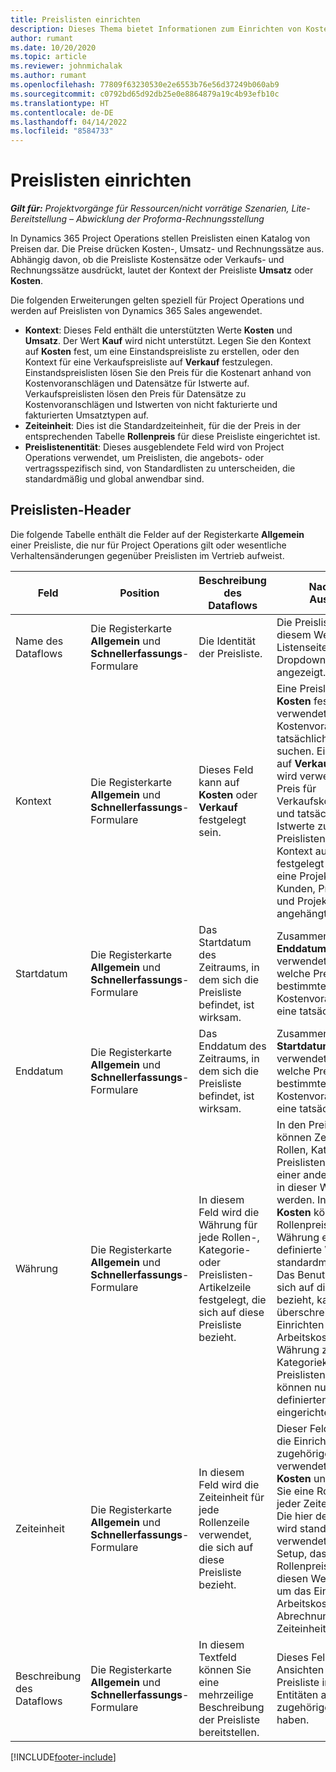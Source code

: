 ```yaml
---
title: Preislisten einrichten
description: Dieses Thema bietet Informationen zum Einrichten von Kosten- und Verkaufspreislisten.
author: rumant
ms.date: 10/20/2020
ms.topic: article
ms.reviewer: johnmichalak
ms.author: rumant
ms.openlocfilehash: 77809f63230530e2e6553b76e56d37249b060ab9
ms.sourcegitcommit: c0792bd65d92db25e0e8864879a19c4b93efb10c
ms.translationtype: HT
ms.contentlocale: de-DE
ms.lasthandoff: 04/14/2022
ms.locfileid: "8584733"
---
```

# <a name="set-up-price-lists"></a>Preislisten einrichten

_**Gilt für:** Projektvorgänge für Ressourcen/nicht vorrätige Szenarien, Lite-Bereitstellung – Abwicklung der Proforma-Rechnungsstellung_

In Dynamics 365 Project Operations stellen Preislisten einen Katalog von Preisen dar. Die Preise drücken Kosten-, Umsatz- und Rechnungssätze aus. Abhängig davon, ob die Preisliste Kostensätze oder Verkaufs- und Rechnungssätze ausdrückt, lautet der Kontext der Preisliste **Umsatz** oder **Kosten**.

Die folgenden Erweiterungen gelten speziell für Project Operations und werden auf Preislisten von Dynamics 365 Sales angewendet.

- **Kontext**: Dieses Feld enthält die unterstützten Werte **Kosten** und **Umsatz**. Der Wert **Kauf** wird nicht unterstützt. Legen Sie den Kontext auf **Kosten** fest, um eine Einstandspreisliste zu erstellen, oder den Kontext für eine Verkaufspreisliste auf **Verkauf** festzulegen. Einstandspreislisten lösen Sie den Preis für die Kostenart anhand von Kostenvoranschlägen und Datensätze für Istwerte auf. Verkaufspreislisten lösen den Preis für Datensätze zu Kostenvoranschlägen und Istwerten von nicht fakturierte und fakturierten Umsatztypen auf.
- **Zeiteinheit**: Dies ist die Standardzeiteinheit, für die der Preis in der entsprechenden Tabelle **Rollenpreis** für diese Preisliste eingerichtet ist.
- **Preislistenentität**: Dieses ausgeblendete Feld wird von Project Operations verwendet, um Preislisten, die angebots- oder vertragsspezifisch sind, von Standardlisten zu unterscheiden, die standardmäßig und global anwendbar sind.

## <a name="price-list-header"></a>Preislisten-Header

Die folgende Tabelle enthält die Felder auf der Registerkarte **Allgemein** einer Preisliste, die nur für Project Operations gilt oder wesentliche Verhaltensänderungen gegenüber Preislisten im Vertrieb aufweist.

| Feld | Position | Beschreibung des Dataflows | Nachgelagerte Auswirkungen |
| --- | --- | --- | --- |
| Name des Dataflows | Die Registerkarte **Allgemein** und **Schnellerfassungs**-Formulare | Die Identität der Preisliste. | Die Preisliste wird mit diesem Wert auf allen Listenseiten und Dropdownoptionen angezeigt.|
| Kontext | Die Registerkarte **Allgemein** und **Schnellerfassungs**-Formulare | Dieses Feld kann auf **Kosten** oder **Verkauf** festgelegt sein. | Eine Preisliste, die auf **Kosten** festgelegt ist, wird verwendet, um den Preis für Kostenvoranschläge und tatsächliche Kosten zu suchen. Eine Preisliste, die auf **Verkauf** festgelegt ist, wird verwendet, um den Preis für Verkaufskostenvoranschläge und tatsächliche Umsatz-Istwerte zu suchen. Nur Preislisten, für die der Kontext auf **Umsatz** festgelegt ist, können an eine Projektpreisliste für Kunden, Projektangebote und Projektverträge angehängt werden. |
| Startdatum | Die Registerkarte **Allgemein** und **Schnellerfassungs**-Formulare | Das Startdatum des Zeitraums, in dem sich die Preisliste befindet, ist wirksam. | Zusammen mit dem Feld **Enddatum** wird dieses Feld verwendet, um festzulegen, welche Preisliste für einen bestimmten Kostenvoranschlag oder eine tatsächliche Zeile gilt. |
| Enddatum | Die Registerkarte **Allgemein** und **Schnellerfassungs**-Formulare | Das Enddatum des Zeitraums, in dem sich die Preisliste befindet, ist wirksam. | Zusammen mit dem Feld **Startdatum** wird dieses Feld verwendet, um festzulegen, welche Preisliste für einen bestimmten Kostenvoranschlag oder eine tatsächliche Zeile gilt. |
| Währung | Die Registerkarte **Allgemein** und **Schnellerfassungs**-Formulare | In diesem Feld wird die Währung für jede Rollen-, Kategorie- oder Preislisten-Artikelzeile festgelegt, die sich auf diese Preisliste bezieht. | In den Preislisten **Verkauf** können Zeilen für Preislisten, Rollen, Kategorien oder Preislistenelemente nicht in einer anderen Währung als in dieser Währung erstellt werden. In den Preislisten **Kosten** können Sie eine Rollenpreislinie in jeder Währung erstellen. Die hier definierte Währung wird standardmäßig verwendet. Das Benutzer-Setup, das sich auf die Rollenpreise bezieht, kann diesen Wert überschreiben, um das Einrichten des Arbeitskostensatzes in jeder Währung zu ermöglichen. Kategoriekostensätze und Preislistenelementkosten können nur in der hier definierten Währung eingerichtet werden. |
| Zeiteinheit | Die Registerkarte **Allgemein** und **Schnellerfassungs**-Formulare | In diesem Feld wird die Zeiteinheit für jede Rollenzeile verwendet, die sich auf diese Preisliste bezieht. | Dieser Feldwert wird nur für die Einrichtung des zugehörigen Rollenpreises verwendet. In den Preislisten **Kosten** und **Verkauf** können Sie eine Rollenpreiszeile in jeder Zeiteinheit erstellen. Die hier definierte Zeiteinheit wird standardmäßig verwendet. Das Benutzer-Setup, das sich auf die Rollenpreise bezieht, kann diesen Wert überschreiben, um das Einrichten des Arbeitskosten- und Abrechnungssatzes in jeder Zeiteinheit zu ermöglichen. |
| Beschreibung des Dataflows | Die Registerkarte **Allgemein** und **Schnellerfassungs**-Formulare | In diesem Textfeld können Sie eine mehrzeilige Beschreibung der Preisliste bereitstellen. | Dieses Feld wird in den Ansichten **Zugeordnet** in der Preisliste in verschiedenen Entitäten angezeigt, die zugehörige Preislisten haben. |


[!INCLUDE[footer-include](../includes/footer-banner.md)]